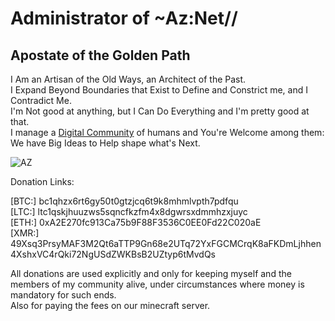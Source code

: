 # Administrator of ~Az:Net//  
## Apostate of the Golden Path  
I Am an Artisan of the Old Ways, an Architect of the Past.  
I Expand Beyond Boundaries that Exist to Define and Constrict me, and I Contradict Me.  
I'm Not good at anything, but I Can Do Everything and I'm pretty good at that.  
I manage a [Digital Community](https://github.com/Az-Net) of humans and You're Welcome among them: We have Big Ideas to Help shape what's Next.  

![AZ](https://github.com/Az-Neter/Az-Neter/blob/main/AZ.png?raw=true)

Donation Links:

[BTC:] bc1qhzx6rt6gy50t0gtzjcq6t9k8mhmlvpth7pdfqu  
[LTC:] ltc1qskjhuuzws5sqncfkzfm4x8dgwrsxdmmhzxjuyc  
[ETH:] 0xA2E270fc913Ca75b9F88F3536C0EE0Fd22C020aE   
[XMR:] 49Xsq3PrsyMAF3M2Qt6aTTP9Gn68e2UTq72YxFGCMCrqK8aFKDmLjhhen4XshxVC4rQki72NgUSdZWKBsB2UZtyp6tMvdQs                                                                                                 
  

All donations are used explicitly and only for keeping myself and the members of my community alive, under circumstances where money is mandatory for such ends.  
Also for paying the fees on our minecraft server.
